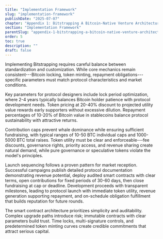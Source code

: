```yaml
---
title: "Implementation Framework"
slug: "implementation-framework"
publishDate: "2025-07-07"
chapter: "Appendix 1: Bitstrapping A Bitcoin-Native Venture Architecture"
section: "Implementation Framework"
parentSlug: "appendix-1-bitstrapping-a-bitcoin-native-venture-architecture"
order: 5
toc: true
description: ""
draft: false
---
```


Implementing Bitstrapping requires careful balance between standardization and
customization. While core mechanics remain consistent---Bitcoin locking, token
minting, repayment obligations---specific parameters must match protocol
characteristics and market conditions.

Key parameters for protocol designers include lock period optimization, where
2-4 years typically balances Bitcoin holder patience with protocol development
needs. Token pricing at 20-40% discount to projected utility value rewards early
supporters without excessive dilution. Repayment percentages of 10-20% of
Bitcoin value in stablecoins balance protocol sustainability with attractive
returns.

Contribution caps prevent whale dominance while ensuring sufficient fundraising,
with typical ranges of 10-50 BTC individual caps and 1000-5000 BTC total raises.
Token utility must be clear and enforceable---fee discounts, governance rights,
priority access, and revenue sharing create natural demand, while pure
governance or speculative tokens violate the model's principles.

Launch sequencing follows a proven pattern for market reception. Successful
campaigns publish detailed protocol documentation demonstrating revenue
potential, deploy audited smart contracts with clear terms, open contributions
for fixed periods of 30-60 days, then close fundraising at cap or deadline.
Development proceeds with transparent milestones, leading to protocol launch
with immediate token utility, revenue generation supporting repayment, and
on-schedule obligation fulfillment that builds reputation for future rounds.

The smart contract architecture prioritizes simplicity and auditability. Complex
upgrade paths introduce risk; immutable contracts with clear parameters build
trust. Time locks, multi-signature controls, and predetermined token minting
curves create credible commitments that attract serious capital.
